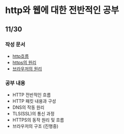 # http와 웹에 대한 전반적인 공부

## 11/30
### 작성 문서
* [http흐름](./http흐름.md)
* [https의 원리](./https의%20원리.md)
* [브라우저의 원리](./브라우저의%20원리.md)
### 공부 내용
- HTTP 전반적인 흐름
- HTTP 패킷 내용과 구성
- DNS의 작동 원리
- TLS(SSL)의 통신 과정
- HTTPS의 동작 원리 및 흐름
- 브라우저의 구조 (진행중)
